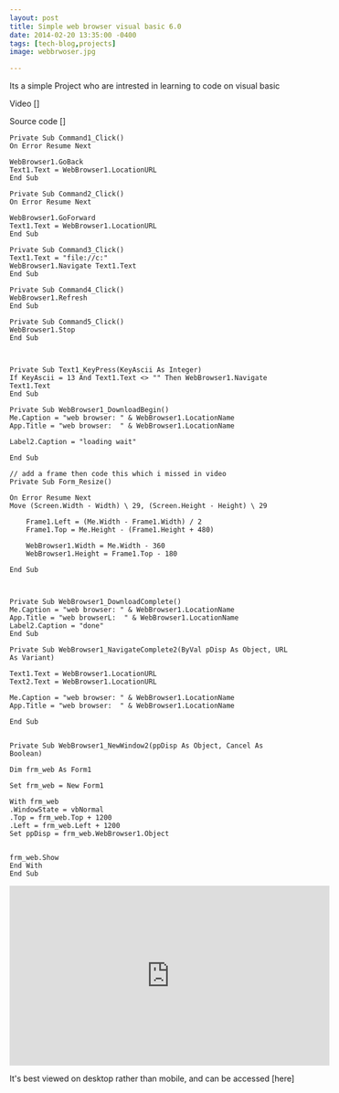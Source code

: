 ```yaml
---
layout: post
title: Simple web browser visual basic 6.0
date: 2014-02-20 13:35:00 -0400
tags: [tech-blog,projects]
image: webbrwoser.jpg

---
```


Its a simple Project who are intrested in learning to code on visual basic

Video []


Source code []


```
Private Sub Command1_Click()
On Error Resume Next

WebBrowser1.GoBack
Text1.Text = WebBrowser1.LocationURL
End Sub

Private Sub Command2_Click()
On Error Resume Next

WebBrowser1.GoForward
Text1.Text = WebBrowser1.LocationURL
End Sub

Private Sub Command3_Click()
Text1.Text = "file://c:"
WebBrowser1.Navigate Text1.Text
End Sub

Private Sub Command4_Click()
WebBrowser1.Refresh
End Sub

Private Sub Command5_Click()
WebBrowser1.Stop
End Sub



Private Sub Text1_KeyPress(KeyAscii As Integer)
If KeyAscii = 13 And Text1.Text <> "" Then WebBrowser1.Navigate Text1.Text
End Sub

Private Sub WebBrowser1_DownloadBegin()
Me.Caption = "web browser: " & WebBrowser1.LocationName
App.Title = "web browser:  " & WebBrowser1.LocationName

Label2.Caption = "loading wait"

End Sub

// add a frame then code this which i missed in video
Private Sub Form_Resize()

On Error Resume Next
Move (Screen.Width - Width) \ 29, (Screen.Height - Height) \ 29

    Frame1.Left = (Me.Width - Frame1.Width) / 2
    Frame1.Top = Me.Height - (Frame1.Height + 480)
    
    WebBrowser1.Width = Me.Width - 360
    WebBrowser1.Height = Frame1.Top - 180

End Sub



Private Sub WebBrowser1_DownloadComplete()
Me.Caption = "web browser: " & WebBrowser1.LocationName
App.Title = "web browserL:  " & WebBrowser1.LocationName
Label2.Caption = "done"
End Sub

Private Sub WebBrowser1_NavigateComplete2(ByVal pDisp As Object, URL As Variant)

Text1.Text = WebBrowser1.LocationURL
Text2.Text = WebBrowser1.LocationURL

Me.Caption = "web browser: " & WebBrowser1.LocationName
App.Title = "web browser:  " & WebBrowser1.LocationName

End Sub


Private Sub WebBrowser1_NewWindow2(ppDisp As Object, Cancel As Boolean)

Dim frm_web As Form1

Set frm_web = New Form1

With frm_web
.WindowState = vbNormal
.Top = frm_web.Top + 1200
.Left = frm_web.Left + 1200
Set ppDisp = frm_web.WebBrowser1.Object


frm_web.Show
End With
End Sub

```
<iframe width="560" height="315" src="https://www.youtube.com/embed/BSCI6QPCnd4" frameborder="0" allow="accelerometer; autoplay; encrypted-media; gyroscope; picture-in-picture" allowfullscreen></iframe>


It's best viewed on desktop rather than mobile, and can be accessed [here]

